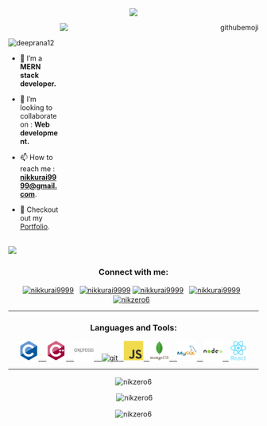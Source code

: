 <p align="center"><img align="center" src="https://readme-typing-svg.herokuapp.com?font=&color=%23F7801C&size=24&lines=Hi+I'm+👋,+Nikhil+Rai;Welcome+to+my+github+profile"/></p>


<p align="right"><img align="right" border_radius="25%" width="400px" height="450px" alt="githubemoji"src="https://camo.githubusercontent.com/63abdc3407ab5749a6fa046151ee56433f7922da540e1aa8d3b5795200dde75f/68747470733a2f2f6f63746f6465782e6769746875622e636f6d2f696d616765732f6461667470756e6b746f6361742d6775792e676966"/></p>

<br>
<p align="left"> <img src="https://komarev.com/ghpvc/?username=nikzero6&label=Profile%20views&color=0e75b6&style=flat" alt="deeprana12" /> </p>

- 🔭 I’m a **MERN stack developer.**

- 👯 I’m looking to collaborate on : **Web development.**

- 📫 How to reach me : **nikkurai9999@gmail.com**.

- 📄 Checkout out my <a href="https://nikzero6-portfolio.netlify.app" target="_blank">Portfolio</a>.

<br>

<img src="https://user-images.githubusercontent.com/69518599/137259500-9b97cc0a-b7dc-4839-87e5-e1dc2759c645.png"/>
<br>

<h3 align="center">Connect with me:</h3>
<p align="center">
<a href="https://linkedin.com/in/nikkurai9999" target="blank"><img align="center" src="https://raw.githubusercontent.com/rahuldkjain/github-profile-readme-generator/master/src/images/icons/Social/linked-in-alt.svg" alt="nikkurai9999" height="30" width="40" /></a>&nbsp;&nbsp;
<a href="https://auth.geeksforgeeks.org/user/nikkurai9999" target="blank"><img align="center" src="https://raw.githubusercontent.com/rahuldkjain/github-profile-readme-generator/master/src/images/icons/Social/geeks-for-geeks.svg" alt="nikkurai9999" height="30" width="40" /></a>
<a href="https://www.hackerrank.com/nikkurai9999" target="blank"><img align="center" src="https://raw.githubusercontent.com/rahuldkjain/github-profile-readme-generator/master/src/images/icons/Social/hackerrank.svg" alt="nikkurai9999" height="30" width="40" /></a>&nbsp;&nbsp;
<a href="https://www.leetcode.com/nikkurai9999" target="blank"><img align="center" src="https://raw.githubusercontent.com/rahuldkjain/github-profile-readme-generator/master/src/images/icons/Social/leet-code.svg" alt="nikkurai9999" height="30" width="40" /></a>&nbsp;&nbsp;
<a href="https://www.codechef.com/users/nikzero6" target="blank"><img align="center" src="https://cdn.jsdelivr.net/npm/simple-icons@3.1.0/icons/codechef.svg" alt="nikzero6" height="30" width="40" /></a>&nbsp;&nbsp;
</p>

<hr/>

<h3 align="center">Languages and Tools:</h3>
<p align="center"> <a href="https://www.cprogramming.com/" target="_blank"> <img src="https://raw.githubusercontent.com/devicons/devicon/master/icons/c/c-original.svg" alt="c" width="40" height="40"/> </a> <a href="https://www.w3schools.com/cpp/" target="_blank"> &nbsp;&nbsp;
 <img src="https://raw.githubusercontent.com/devicons/devicon/master/icons/cplusplus/cplusplus-original.svg" alt="cplusplus" width="40" height="40"/> </a> <a href="https://expressjs.com" target="_blank">&nbsp;&nbsp; <img src="https://raw.githubusercontent.com/devicons/devicon/master/icons/express/express-original-wordmark.svg" alt="express" width="40" height="40"/> </a> <a href="https://git-scm.com/" target="_blank">&nbsp;&nbsp; <img src="https://www.vectorlogo.zone/logos/git-scm/git-scm-icon.svg" alt="git" width="40" height="40"/> </a> <a href="https://developer.mozilla.org/en-US/docs/Web/JavaScript" target="_blank"> &nbsp;&nbsp;<img src="https://raw.githubusercontent.com/devicons/devicon/master/icons/javascript/javascript-original.svg" alt="javascript" width="40" height="40"/> </a> <a href="https://www.mongodb.com/" target="_blank"> &nbsp;&nbsp;<img src="https://raw.githubusercontent.com/devicons/devicon/master/icons/mongodb/mongodb-original-wordmark.svg" alt="mongodb" width="40" height="40"/> </a> <a href="https://www.mysql.com/" target="_blank">&nbsp;&nbsp; <img src="https://raw.githubusercontent.com/devicons/devicon/master/icons/mysql/mysql-original-wordmark.svg" alt="mysql" width="40" height="40"/> </a> <a href="https://nodejs.org" target="_blank"> &nbsp;&nbsp;<img src="https://raw.githubusercontent.com/devicons/devicon/master/icons/nodejs/nodejs-original-wordmark.svg" alt="nodejs" width="40" height="40"/> </a> <a href="https://reactjs.org/" target="_blank"> &nbsp;&nbsp;<img src="https://raw.githubusercontent.com/devicons/devicon/master/icons/react/react-original-wordmark.svg" alt="react" width="40" height="40"/> </a> </p>
<hr/>

<p align="center"><img align="center" src="https://github-readme-stats.vercel.app/api/top-langs?username=nikzero6&show_icons=true&locale=en&layout=compact&theme=radical"  alt="nikzero6" /></p>

<p align="center">&nbsp;<img align="center" src="https://github-readme-stats.vercel.app/api?username=nikzero6&show_icons=true&locale=en&theme=cobalt" alt="nikzero6" /></p>
<p align="center"><img align="center" src="https://github-readme-streak-stats.herokuapp.com/?user=nikzero6&theme=dracula" alt="nikzero6" /></p>

